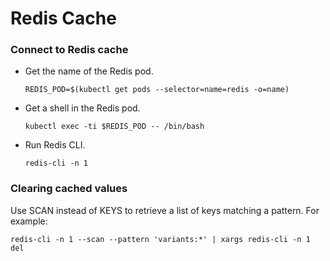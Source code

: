 # Redis Cache

### Connect to Redis cache

- Get the name of the Redis pod.

  ```
  REDIS_POD=$(kubectl get pods --selector=name=redis -o=name)
  ```

- Get a shell in the Redis pod.

  ```
  kubectl exec -ti $REDIS_POD -- /bin/bash
  ```

- Run Redis CLI.

  ```
  redis-cli -n 1
  ```

### Clearing cached values

Use SCAN instead of KEYS to retrieve a list of keys matching a pattern. For example:

```
redis-cli -n 1 --scan --pattern 'variants:*' | xargs redis-cli -n 1 del
```
